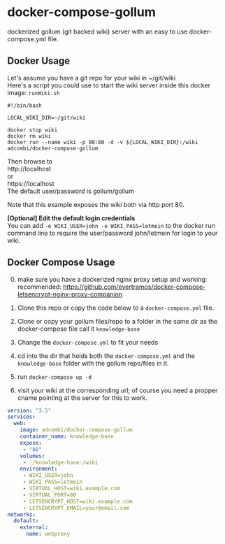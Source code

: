 # docker-compose-gollum
dockerized gollum (git backed wiki) server with an easy to use docker-compose.yml file.

## Docker Usage
Let's assume you have a git repo for your wiki in ~/git/wiki  
Here's a script you could use to start the wiki server inside this docker image: `runWiki.sh`

```
#!/bin/bash

LOCAL_WIKI_DIR=~/git/wiki

docker stop wiki
docker rm wiki
docker run --name wiki -p 80:80 -d -v ${LOCAL_WIKI_DIR}:/wiki adcombi/docker-compose-gollum
```

Then browse to  
http://localhost  
or  
https://localhost  
The default user/password is gollum/gollum

Note that this example exposes the wiki both via http port 80.

**[Optional] Edit the default login credentials**  
You can add `-e WIKI_USER=john -e WIKI_PASS=letmein` to the docker run command line to require the user/password john/letmein for login to your wiki.

## Docker Compose Usage
0. make sure you have a dockerized nginx proxy setup and working: 
   recommended: https://github.com/evertramos/docker-compose-letsencrypt-nginx-proxy-companion

1. Clone this repo or copy the code below to a `docker-compose.yml` file.
2. Clone or copy your gollum files/repo to a folder in the same dir as the docker-compose file call it `knowledge-base`
3. Change the `docker-compose.yml` to fit your needs
4. cd into the dir that holds both the `docker-compose.yml` and the `knowledge-base` folder with the gollum repo/files in it.
5. run `docker-compose up -d`
6. visit your wiki at the corresponding url; of course you need a propper cname pointing at the server for this to work.

```yaml
version: "3.5"
services:
  web:
    image: adcombi/docker-compose-gollum
    container_name: knowledge-base
    expose:
     - "80"
    volumes:
     - ./knowledge-base:/wiki
    environment:
     - WIKI_USER=john
     - WIKI_PASS=letmein
     - VIRTUAL_HOST=wiki.example.com
     - VIRTUAL_PORT=80
     - LETSENCRYPT_HOST=wiki.example.com
     - LETSENCRYPT_EMAIL=your@email.com
networks:
  default:
    external:
      name: webproxy
```
